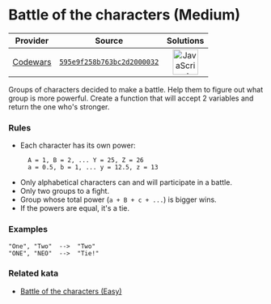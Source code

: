 [_metadata_:generated]: - "true"

# Battle of the characters (Medium)

<!-- INFO TABLE BEGIN -->

| Provider                                        | Source                                                                               | Solutions                                                                                                                                                    |
| :---------------------------------------------: | :----------------------------------------------------------------------------------: | :----------------------------------------------------------------------------------------------------------------------------------------------------------: |
| [Codewars](../../../docs/providers/Codewars.md) | [`595e9f258b763bc2d2000032`](https://www.codewars.com/kata/595e9f258b763bc2d2000032) | [<img src="https://res.cloudinary.com/rascaltwo/image/upload/v1631924076/javascript_ehszr7.svg" alt="JavaScript" title="JavaScript" width="50" />](solve.js) |

<!-- INFO TABLE END -->

Groups of characters decided to make a battle. Help them to figure out what group is more powerful. Create a function that will accept 2 variables and return the one who's stronger.

### Rules

* Each character has its own power:
  ```
    A = 1, B = 2, ... Y = 25, Z = 26
    a = 0.5, b = 1, ... y = 12.5, z = 13
  ```
* Only alphabetical characters can and will participate in a battle.
* Only two groups to a fight.
* Group whose total power (`a + B + c + ...`) is bigger wins.
* If the powers are equal, it's a tie.

### Examples
```
"One", "Two"  -->  "Two"
"ONE", "NEO"  -->  "Tie!"
```

### Related kata
- [Battle of the characters (Easy)](https://www.codewars.com/kata/595519279be6c575b5000016)
